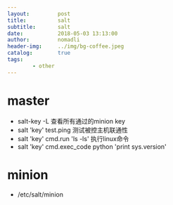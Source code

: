 ```yaml
---
layout:         post
title:          salt
subtitle:       salt
date:           2018-05-03 13:13:00
author:         nomadli
header-img:     ../img/bg-coffee.jpeg
catalog:        true
tags:
        - other
---
```


# master
- salt-key -L 查看所有通过的minion key
- salt 'key' test.ping 测试被控主机联通性
- salt 'key' cmd.run 'ls -ls' 执行linux命令
- salt 'key' cmd.exec_code python 'print sys.version'

# minion
- /etc/salt/minion


 
